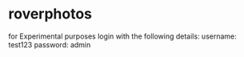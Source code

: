 # roverphotos
for Experimental purposes login with the following details: username: test123        password: admin

